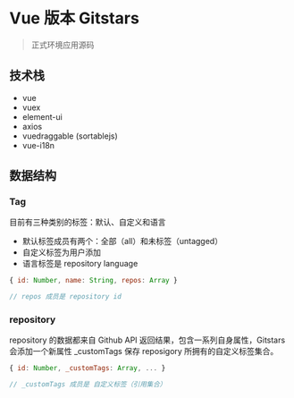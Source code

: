 # Vue 版本 Gitstars

> 正式环境应用源码

## 技术栈

- vue
- vuex
- element-ui
- axios
- vuedraggable (sortablejs)
- vue-i18n

## 数据结构

### Tag

目前有三种类别的标签：默认、自定义和语言

- 默认标签成员有两个：全部（all）和未标签（untagged）
- 自定义标签为用户添加
- 语言标签是 repository language

``` js
{ id: Number, name: String, repos: Array }

// repos 成员是 repository id
```

### repository

repository 的数据都来自 Github API 返回结果，包含一系列自身属性，Gitstars 会添加一个新属性 _customTags 保存 reposigory 所拥有的自定义标签集合。

``` js
{ id: Number, _customTags: Array, ... }

// _customTags 成员是 自定义标签（引用集合）
```
